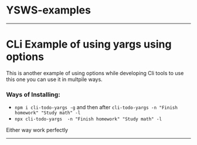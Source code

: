 # YSWS-examples

-----------------------
# CLi Example of using yargs using options

This is another example of using options while developing Cli tools to use this one you can use it in multpile ways.

### Ways of Installing:

- `npm i cli-todo-yargs -g` and then after `cli-todo-yargs -n "Finish homework" "Study math" -l`
- `npx cli-todo-yargs  -n "Finish homework" "Study math" -l`

Either way work perfectly

----------------------------
